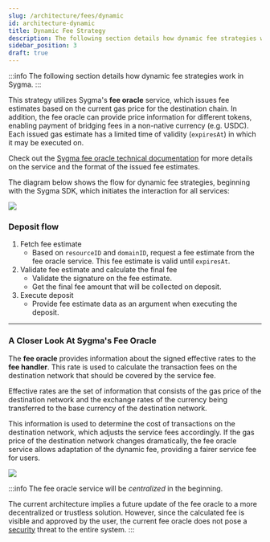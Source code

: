 ```yaml
---
slug: /architecture/fees/dynamic
id: architecture-dynamic
title: Dynamic Fee Strategy
description: The following section details how dynamic fee strategies work in Sygma.
sidebar_position: 3
draft: true
---
```


:::info
The following section details how dynamic fee strategies work in Sygma.
:::

This strategy utilizes Sygma's **fee oracle** service, which issues fee estimates based on the current gas price for the destination chain. In addition, the fee oracle can provide price information for different tokens, enabling payment of bridging fees in a non-native currency (e.g. USDC). Each issued gas estimate has a limited time of validity (`expiresAt`) in which it may be executed on.

Check out the [Sygma fee oracle technical documentation](https://github.com/sygmaprotocol/sygma-fee-oracle/blob/main/docs/Home.md) for more details on the service and the format of the issued fee estimates.

The diagram below shows the flow for dynamic fee strategies, beginning with the Sygma SDK, which initiates the interaction for all services:

![](../../../static/assets/dynamic-fee-general.png)

### Deposit flow

1. Fetch fee estimate
     - Based on `resourceID` and `domainID`, request a fee estimate from the fee oracle service. This fee estimate is valid until `expiresAt`.
2. Validate fee estimate and calculate the final fee
     - Validate the signature on the fee estimate.
     - Get the final fee amount that will be collected on deposit.
3. Execute deposit
     - Provide fee estimate data as an argument when executing the deposit.

--- 

### A Closer Look At Sygma's Fee Oracle

The **fee oracle** provides information about the signed effective rates to the **fee handler**. This rate is used to calculate the transaction fees on the destination network that should be covered by the service fee.&#x20;

Effective rates are the set of information that consists of the gas price of the destination network and the exchange rates of the currency being transferred to the base currency of the destination network.

This information is used to determine the cost of transactions on the destination network, which adjusts the service fees accordingly. If the gas price of the destination network changes dramatically, the fee oracle service allows adaptation of the dynamic fee, providing a fairer service fee for users.&#x20;

![](../../../static/assets/Fee.png)

:::info
The fee oracle service will be _centralized_ in the beginning.&#x20;

The current architecture implies a future update of the fee oracle to a more decentralized or trustless solution. However, since the calculated fee is visible and approved by the user, the current fee oracle does not pose a [security](/docs/02-architecture/05-Security/01-Security-Intro.md) threat to the entire system.
:::
